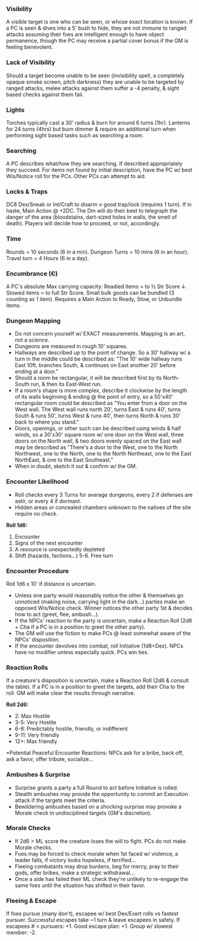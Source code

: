 ### Visibility
A visible target is one who can be seen, or whose exact location is known. If a PC is seen & dives into a 5' bush to hide, they are not immune to ranged attacks assuming their foes are intelligent enough to have object permanence, though the PC may receive a partial cover bonus if the GM is feeling benevolent.

### Lack of Visibility
Should a target become unable to be seen (invisibility spell, a completely opaque smoke screen, pitch darkness) they are unable to be targeted by ranged attacks, melee attacks against them suffer a -4 penalty, & sight based checks against them fail.

### Lights
Torches typically cast a 30' radius & burn for around 6 turns (1hr). Lanterns for 24 turns (4hrs) but burn dimmer & require an additional turn when performing sight based tasks such as searching a room.

### Searching
A PC describes what/how they are searching. If described appropriately they succeed. For items not found by initial description, have the PC w/ best Wis/Notice roll for the PCs. Other PCs can attempt to aid.

### Locks & Traps
DC8 Dex/Sneak or Int/Craft to disarm ≤ good trap/lock (requires 1 turn). If in haste, Main Action @ +2DC. The Dm will do their best to telegraph the danger of the area (bloodstains, dart-sized holes in walls, the smell of death). Players will decide how to proceed, or not, accordingly.

### Time
Rounds = 10 seconds (6 in a min). Dungeon Turns = 10 mins (6 in an hour). Travel turn = 4 Hours (6 in a day).

### Encumbrance (Є)
A PC's absolute Max carrying capacity: Readied items = to ½ Str Score ↓. Stowed items = to full Str Score. Small bulk goods can be bundled (3 counting as 1 item). Requires a Main Action to Ready, Stow, or Unbundle items.

### Dungeon Mapping
- Do not concern yourself w/ EXACT measurements. Mapping is an art, not a science.
- Dungeons are measured in rough 10' squares.
- Hallways are described up to the point of change. So a 30' hallway w/ a turn in the middle could be described as: "The 10' wide hallway runs East 10ft, branches South, & continues on East another 20' before ending at a door."
- Should a room be rectangular, it will be described first by its North-South run, & then its East-West run.
- If a room's shape is more complex, describe it clockwise by the length of its walls beginning & ending @ the point of entry, so a 50'x40' rectangular room could be described as "You enter from a door on the West wall. The West wall runs north 20', turns East & runs 40', turns South & runs 50', turns West & runs 40', then turns North & runs 30' back to where you stand."
- Doors, openings, or other such can be described using winds & half winds, so a 30'x30' square room w/ one door on the West wall, three doors on the North wall, & two doors evenly spaced on the East wall may be described as "There's a door to the West, one to the North Northwest, one to the North, one to the North Northeast, one to the East NorthEast, & one to the East Southeast."
- When in doubt, sketch it out & confirm w/ the GM.

### Encounter Likelihood
- Roll checks every 3 Turns for average dungeons, every 2 if defenses are astir, or every 4 if dormant.
- Hidden areas or concealed chambers unknown to the natives of the site require no check.

**Roll 1d6:**
1. Encounter
2. Signs of the next encounter
3. A resource is unexpectedly depleted
4. Shift (hazards, factions…)
5-6. Free turn

### Encounter Procedure
Roll 1d6 x 10' if distance is uncertain.

- Unless one party would reasonably notice the other & themselves go unnoticed (making noise, carrying light in the dark…) parties make an opposed Wis/Notice check. Winner notices the other party 1st & decides how to act (greet, flee, ambush…).
- If the NPCs' reaction to the party is uncertain, make a Reaction Roll (2d6 + Cha if a PC is in a position to greet the other party).
- The GM will use the fiction to make PCs @ least somewhat aware of the NPCs' disposition.
- If the encounter devolves into combat, roll Initiative (1d8+Dex). NPCs have no modifier unless especially quick. PCs win ties.

### Reaction Rolls
If a creature's disposition is uncertain, make a Reaction Roll (2d6 & consult the table). If a PC is in a position to greet the targets, add their Cha to the roll. GM will make clear the results through narrative.

**Roll 2d6:**
- 2: Max Hostile
- 3-5: Very Hostile
- 6-8: Predictably hostile, friendly, or indifferent
- 9-11: Very friendly
- 12+: Max friendly

*Potential Peaceful Encounter Reactions: NPCs ask for a bribe, back off, ask a favor, offer tribute, socialize…

### Ambushes & Surprise
- Surprise grants a party a full Round to act before Initiative is rolled.
- Stealth ambushes may provide the opportunity to commit an Execution attack if the targets meet the criteria.
- Bewildering ambushes based on a shocking surprise may provoke a Morale check in undisciplined targets (GM's discretion).

### Morale Checks
- If 2d6 > ML score the creature loses the will to fight. PCs do not make Morale checks.
- Foes may be forced to check morale when 1st faced w/ violence, a leader falls, if victory looks hopeless, if terrified…
- Fleeing combatants may drop burdens, beg for mercy, pray to their gods, offer bribes, make a strategic withdrawal…
- Once a side has failed their ML check they're unlikely to re-engage the same foes until the situation has shifted in their favor.

### Fleeing & Escape
If foes pursue (many don't), escapee w/ best Dex/Exert rolls vs fastest pursuer. Successful escapes take ~1 turn & leave escapees in safety. If escapees # < pursuers: +1. Good escape plan: +1. Group w/ slowest member: -2.